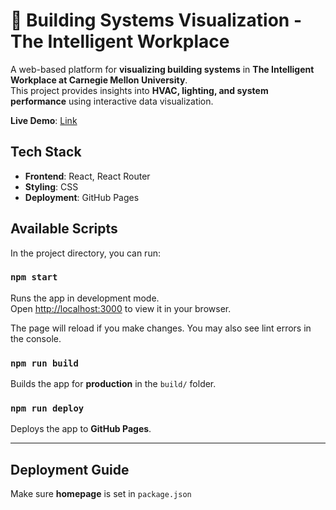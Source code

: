 # 🏢 Building Systems Visualization - The Intelligent Workplace

A web-based platform for **visualizing building systems** in **The Intelligent Workplace at Carnegie Mellon University**.  
This project provides insights into **HVAC, lighting, and system performance** using interactive data visualization.

**Live Demo**: [Link](https://miaoyyeah.github.io/bcd_visualization/)


## Tech Stack
- **Frontend**: React, React Router
- **Styling**: CSS
- **Deployment**: GitHub Pages

## Available Scripts

In the project directory, you can run:

### `npm start`
Runs the app in development mode.  
Open [http://localhost:3000](http://localhost:3000) to view it in your browser.  

The page will reload if you make changes. You may also see lint errors in the console.

### `npm run build`
Builds the app for **production** in the `build/` folder.

### `npm run deploy`
Deploys the app to **GitHub Pages**.

---

## Deployment Guide
Make sure **homepage** is set in `package.json`
